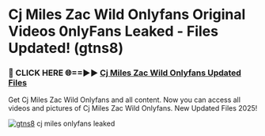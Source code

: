 # Cj Miles Zac Wild Onlyfans Original Videos 0nlyFans Leaked - Files Updated! (gtns8)

<h3>🔴 CLICK HERE 🌐==►► <a href="https://tinyurl.com/2jnfzry5" rel="nofollow">Cj Miles Zac Wild Onlyfans Updated Files</a></h3>

Get Cj Miles Zac Wild Onlyfans and all content. Now you can access all videos and pictures of Cj Miles Zac Wild Onlyfans. New Updated Files 2025!

[![gtns8](https://i.imgur.com/GyGTBgg.gif)](https://tinyurl.com/2jnfzry5)
cj miles onlyfans leaked